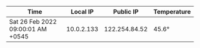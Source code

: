 | Time     | Local IP | Public IP | Temperature |
| ----------- | ----------- | ----------- | ----------- |
| Sat 26 Feb 2022 09:00:01 AM +0545      | 10.0.2.133     | 122.254.84.52  | 45.6° |
